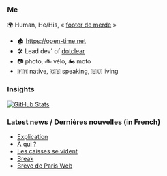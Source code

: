### Me

🌍 Human, He/His, « [footer de merde](https://open-time.net/post/2013/07/17/La-veritable-histoire-du-Footer-de-merde-) » 
* 🏠 https://open-time.net 
* 🛠️ Lead dev' of [dotclear](https://git.dotclear.org/dev/dotclear)
* 📷 photo, 🚲 vélo, 🏍️ moto 
* 🇫🇷 native, 🇬🇧 speaking, 🇪🇺 living

### Insights

[![GitHub Stats](https://github-readme-stats-sigma-five.vercel.app/api?username=franck-paul)](https://github.com/franck-paul)

### Latest news / Dernières nouvelles (in French)

<!-- BLOG-POST-LIST:START -->
- [Explication](https://open-time.net/post/2024/10/06/Explication)
- [À qui ?](https://open-time.net/post/2024/10/05/A-qui)
- [Les caisses se vident](https://open-time.net/post/2024/10/04/Les-caisses-se-vident)
- [Break](https://open-time.net/post/2024/10/03/Break)
- [Brève de Paris Web](https://open-time.net/post/2024/10/02/Breve-de-Paris-Web)
<!-- BLOG-POST-LIST:END -->
